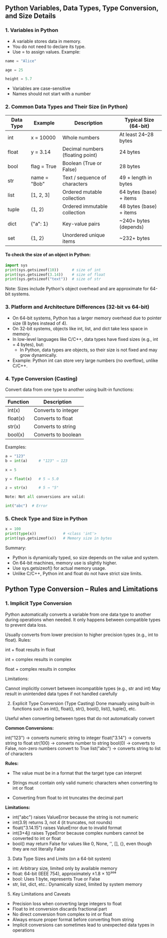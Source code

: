 ## Python Variables, Data Types, Type Conversion, and Size Details

### 1. Variables in Python
* A variable stores data in memory.
* You do not need to declare its type.
* Use = to assign values.
Example:
```python
name = "Alice"

age = 25

height = 5.7
```
* Variables are case-sensitive
* Names should not start with a number

### 2. Common Data Types and Their Size (in Python)
| **Data Type** | Example        | Description                   | Typical Size (64-bit)              |
|-----------|----------------|-------------------------------|------------------------------------|
| int       | x = 10000      | Whole numbers                 | At least 24–28 bytes               |
| float     | y = 3.14       | Decimal numbers (floating point) | 24 bytes                        |
| bool      | flag = True    | Boolean (True or False)       | 28 bytes                           |
| str       | name = "Bob"   | Text / sequence of characters | 49 + length in bytes               |
| list      | [1, 2, 3]      | Ordered mutable collection    | 64 bytes (base) + items            |
| tuple     | (1, 2)         | Ordered immutable collection  | 48 bytes (base) + items            |
| dict      | {"a": 1}       | Key-value pairs               | ~240+ bytes (depends)              |
| set       | {1, 2}         | Unordered unique items        | ~232+ bytes                        |


#### To check the size of an object in Python:
```python
import sys
print(sys.getsizeof(10))      # size of int
print(sys.getsizeof(3.14))    # size of float
print(sys.getsizeof("text"))  # size of str
```
Note: Sizes include Python's object overhead and are approximate for 64-bit systems.

### 3. Platform and Architecture Differences (32-bit vs 64-bit)
* On 64-bit systems, Python has a larger memory overhead due to pointer size (8 bytes instead of 4).
* On 32-bit systems, objects like int, list, and dict take less space in memory.
* In low-level languages like C/C++, data types have fixed sizes (e.g., int = 4 bytes), but:
    * In Python, data types are objects, so their size is not fixed and may grow dynamically.
* Example: Python int can store very large numbers (no overflow), unlike C/C++.

### 4. Type Conversion (Casting)
Convert data from one type to another using built-in functions:

| Function   | Description             |
|------------|-------------------------|
| int(x)     | Converts to integer     |
| float(x)   | Converts to float       |
| str(x)     | Converts to string      |
| bool(x)    | Converts to boolean     |


Examples:
``` python
a = "123"
b = int(a)     # "123" → 123

x = 5

y = float(x)   # 5 → 5.0

z = str(x)     # 5 → "5"

Note: Not all conversions are valid:

int("abc")  # Error
```
### 5. Check Type and Size in Python
```python
x = 100
print(type(x))            # <class 'int'>
print(sys.getsizeof(x))   # Memory size in bytes
```
Summary:
* Python is dynamically typed, so size depends on the value and system.
* On 64-bit machines, memory use is slightly higher.
* Use sys.getsizeof() for actual memory usage.
* Unlike C/C++, Python int and float do not have strict size limits.


## Python Type Conversion – Rules and Limitations

### 1. Implicit Type Conversion
Python automatically converts a variable from one data type to another during operations when needed.
It only happens between compatible types to prevent data loss.

Usually converts from lower precision to higher precision types (e.g., int to float).
Rules:

int + float results in float

int + complex results in complex

float + complex results in complex

Limitations:

Cannot implicitly convert between incompatible types (e.g., str and int)
May result in unintended data types if not handled carefully

2. Explicit Type Conversion (Type Casting)
Done manually using built-in functions such as int(), float(), str(), bool(), list(), tuple(), etc.

Useful when converting between types that do not automatically convert

**Common Conversions:**

int("123") → converts numeric string to integer
float("3.14") → converts string to float
str(100) → converts number to string
bool(0) → converts to False, non-zero numbers convert to True
list("abc") → converts string to list of characters

**Rules:**

- The value must be in a format that the target type can interpret

- Strings must contain only valid numeric characters when converting to int or float
- Converting from float to int truncates the decimal part
  
**Limitations:**

- int("abc") raises ValueError because the string is not numeric
- int(3.9) returns 3, not 4 (it truncates, not rounds)
- float("3.14.15") raises ValueError due to invalid format
- int(3+4j) raises TypeError because complex numbers cannot be converted to int or float
- bool() may return False for values like 0, None, '', [], {}, even though they are not literally False
  
3. Data Type Sizes and Limits (on a 64-bit system)
   
- int: Arbitrary size, limited only by available memory
- float: 64-bit (IEEE 754), approximately ±1.8 × 10³⁰⁸
- bool: Uses 1 byte, represents True or False
- str, list, dict, etc.: Dynamically sized, limited by system memory
  
5. Key Limitations and Caveats
- Precision loss when converting large integers to float
- Float to int conversion discards fractional part
- No direct conversion from complex to int or float
- Always ensure proper format before converting from string
- Implicit conversions can sometimes lead to unexpected data types in operations
